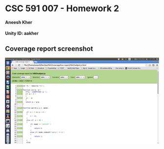 # CSC 591 007  - Homework 2  
#### Aneesh Kher  
#### Unity ID: aakher  

## Coverage report screenshot  
  

![CoverageReport](https://github.com/aneeshkher/DevOps-HW2/blob/master/CoverageReport.png)
